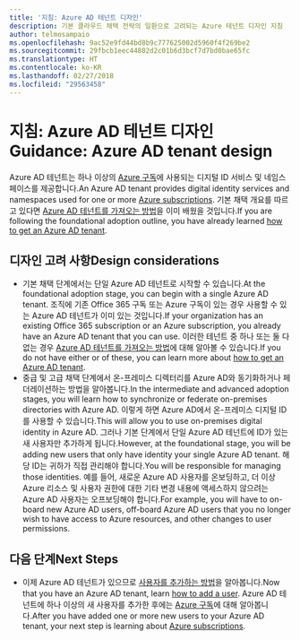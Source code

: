```yaml
---
title: '지침: Azure AD 테넌트 디자인'
description: 기본 클라우드 채택 전략의 일환으로 고려되는 Azure 테넌트 디자인 지침
author: telmosampaio
ms.openlocfilehash: 9ac52e9fd44bd8b9c777625002d5960f4f269be2
ms.sourcegitcommit: 29fbcb1eec44802d2c01b6d3bcf7d7bd0bae65fc
ms.translationtype: HT
ms.contentlocale: ko-KR
ms.lasthandoff: 02/27/2018
ms.locfileid: "29563458"
---
```

# <a name="guidance-azure-ad-tenant-design"></a><span data-ttu-id="5e507-103">지침: Azure AD 테넌트 디자인</span><span class="sxs-lookup"><span data-stu-id="5e507-103">Guidance: Azure AD tenant design</span></span>

<span data-ttu-id="5e507-104">Azure AD 테넌트는 하나 이상의 [Azure 구독](subscription-explainer.md)에 사용되는 디지털 ID 서비스 및 네임스페이스를 제공합니다.</span><span class="sxs-lookup"><span data-stu-id="5e507-104">An Azure AD tenant provides digital identity services and namespaces used for one or more [Azure subscriptions](subscription-explainer.md).</span></span> <span data-ttu-id="5e507-105">기본 채택 개요를 따르고 있다면 [Azure AD 테넌트를 가져오는 방법][how-to-get-aad-tenant]을 이미 배웠을 것입니다.</span><span class="sxs-lookup"><span data-stu-id="5e507-105">If you are following the foundational adoption outline, you have already learned [how to get an Azure AD tenant][how-to-get-aad-tenant].</span></span> 

## <a name="design-considerations"></a><span data-ttu-id="5e507-106">디자인 고려 사항</span><span class="sxs-lookup"><span data-stu-id="5e507-106">Design considerations</span></span>

- <span data-ttu-id="5e507-107">기본 채택 단계에서는 단일 Azure AD 테넌트로 시작할 수 있습니다.</span><span class="sxs-lookup"><span data-stu-id="5e507-107">At the foundational adoption stage, you can begin with a single Azure AD tenant.</span></span> <span data-ttu-id="5e507-108">조직에 기존 Office 365 구독 또는 Azure 구독이 있는 경우 사용할 수 있는 Azure AD 테넌트가 이미 있는 것입니다.</span><span class="sxs-lookup"><span data-stu-id="5e507-108">If your organization has an existing Office 365 subscription or an Azure subscription, you already have an Azure AD tenant that you can use.</span></span> <span data-ttu-id="5e507-109">이러한 테넌트 중 하나 또는 둘 다 없는 경우 [Azure AD 테넌트를 가져오는 방법][how-to-get-aad-tenant]에 대해 알아볼 수 있습니다.</span><span class="sxs-lookup"><span data-stu-id="5e507-109">If you do not have either or of these, you can learn more about [how to get an Azure AD tenant][how-to-get-aad-tenant].</span></span> 
- <span data-ttu-id="5e507-110">중급 및 고급 채택 단계에서 온-프레미스 디렉터리를 Azure AD와 동기화하거나 페더레이션하는 방법을 알아봅니다.</span><span class="sxs-lookup"><span data-stu-id="5e507-110">In the intermediate and advanced adoption stages, you will learn how to synchronize or federate on-premises directories with Azure AD.</span></span> <span data-ttu-id="5e507-111">이렇게 하면 Azure AD에서 온-프레미스 디지털 ID를 사용할 수 있습니다.</span><span class="sxs-lookup"><span data-stu-id="5e507-111">This will allow you to use on-premises digital identity in Azure AD.</span></span> <span data-ttu-id="5e507-112">그러나 기본 단계에서 단일 Azure AD 테넌트에 ID가 있는 새 사용자만 추가하게 됩니다.</span><span class="sxs-lookup"><span data-stu-id="5e507-112">However, at the foundational stage, you will be adding new users that only have identity your single Azure AD tenant.</span></span> <span data-ttu-id="5e507-113">해당 ID는 귀하가 직접 관리해야 합니다.</span><span class="sxs-lookup"><span data-stu-id="5e507-113">You will be responsible for managing those identities.</span></span> <span data-ttu-id="5e507-114">예를 들어, 새로운 Azure AD 사용자를 온보딩하고, 더 이상 Azure 리소스 및 사용자 권한에 대한 기타 변경 내용에 액세스하지 않으려는 Azure AD 사용자는 오프보딩해야 합니다.</span><span class="sxs-lookup"><span data-stu-id="5e507-114">For example, you will have to on-board new Azure AD users, off-board Azure AD users that you no longer wish to have access to Azure resources, and other changes to user permissions.</span></span>

## <a name="next-steps"></a><span data-ttu-id="5e507-115">다음 단계</span><span class="sxs-lookup"><span data-stu-id="5e507-115">Next Steps</span></span>

* <span data-ttu-id="5e507-116">이제 Azure AD 테넌트가 있으므로 [사용자를 추가하는 방법][azure-ad-add-user]을 알아봅니다.</span><span class="sxs-lookup"><span data-stu-id="5e507-116">Now that you have an Azure AD tenant, learn [how to add a user][azure-ad-add-user].</span></span> <span data-ttu-id="5e507-117">Azure AD 테넌트에 하나 이상의 새 사용자를 추가한 후에는 [Azure 구독](subscription-explainer.md)에 대해 알아봅니다.</span><span class="sxs-lookup"><span data-stu-id="5e507-117">After you have added one or more new users to your Azure AD tenant, your next step is learning about [Azure subscriptions](subscription-explainer.md).</span></span>

<!-- Links -->

[azure-ad-add-user]: /azure/active-directory/add-users-azure-active-directory?toc=/azure/architecture/cloud-adoption-guide/toc.json
[docs-manage-azure-ad]: /azure/active-directory/active-directory-administer?toc=/azure/architecture/cloud-adoption-guide/toc.json
[docs-tenant]: /azure/active-directory/develop/active-directory-howto-tenant?toc=/azure/architecture/cloud-adoption-guide/toc.json
[docs-associate-subscription]: /azure/active-directory/active-directory-how-subscriptions-associated-directory?toc=/azure/architecture/cloud-adoption-guide/toc.json
[how-to-get-aad-tenant]: /azure/active-directory/develop/active-directory-howto-tenant?toc=/azure/architecture/cloud-adoption-guide/toc.json

